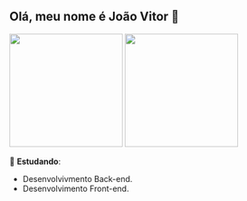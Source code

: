 ## Olá, meu nome é **João Vitor** 👋


<div>
  <img height="200em" src="https://github-readme-stats.vercel.app/api?username=Joao-Vitor-Schonberger&show_icons=true&theme=holi&include_all_comits=true">
  <img height="200em" src="https://github-readme-stats.vercel.app/api/top-langs/?username=Joao-Vitor-Schonberger&show_icons=true&theme=holi&layout=compact">
</div>



🌱 **Estudando**:
  - Desenvolvivmento Back-end.
  - Desenvolvimento Front-end.
<!--
**Joao-Vitor-Schonberger/Joao-Vitor-Schonberger** is a ✨ _special_ ✨ repository because its `README.md` (this file) appears on your GitHub profile.

[![João Vitor GitHub stats](https://github-readme-stats.vercel.app/api?username=Joao-Vitor-Schonberger&show_icons=true&theme=holi)](https://github.com/anuraghazra/github-readme-stats)
[![Top Langs](https://github-readme-stats.vercel.app/api/top-langs/?username=Joao-Vitor-Schonberger&show_icons=true&theme=holi)](https://github.com/anuraghazra/github-readme-stats)



Here are some ideas to get you started:

- 🔭 I’m currently working on ...
- 🌱 I’m currently learning ...
- 👯 I’m looking to collaborate on ...
- 🤔 I’m looking for help with ...
- 💬 Ask me about ...
- 📫 How to reach me: ...
- 😄 Pronouns: ...
- ⚡ Fun fact: ...
-->
